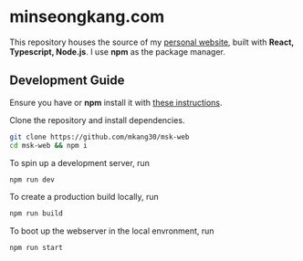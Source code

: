 # minseongkang.com

This repository houses the source of my [personal website](minseongkang.com), built with **React, Typescript, Node.js**.
I use **npm** as the package manager.

## Development Guide

Ensure you have or **npm** install it with [these instructions](https://docs.npmjs.com/downloading-and-installing-node-js-and-npm).

Clone the repository and install dependencies.

```bash
git clone https://github.com/mkang30/msk-web
cd msk-web && npm i
```

To spin up a development server, run

```bash
npm run dev
```

To create a production build locally, run

```bash
npm run build
```

To boot up the webserver in the local envronment, run

```bash
npm run start
```